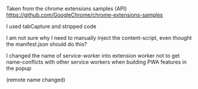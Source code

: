 Taken from the chrome extensions samples (API)
https://github.com/GoogleChrome/chrome-extensions-samples

I used tabCapture and stripped code

I am not sure why I need to manually inject the content-script, even thought the manifest.json should do this?

I changed the name of service-worker into extension worker not to get name-conflicts with other service workers when building PWA features in the popup

(remote name changed)
